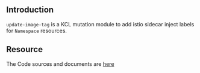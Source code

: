 ## Introduction

`update-image-tag` is a KCL mutation module to add istio sidecar inject labels for `Namespace` resources.

## Resource

The Code sources and documents are [here](https://github.com/kcl-lang/modules/tree/main/update-image-tag)

